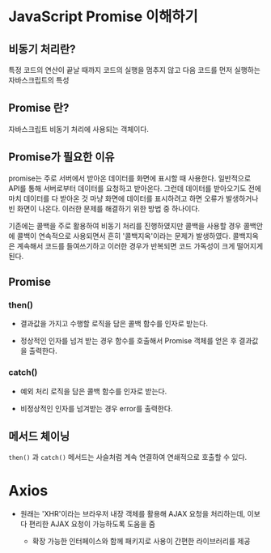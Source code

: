 # JavaScript Promise 이해하기

## 비동기 처리란?

특정 코드의 연산이 끝날 때까지 코드의 실행을 멈추지 않고 다음 코드를 먼저 실행하는 자바스크립트의 특성

## Promise 란?

자바스크립트 비동기 처리에 사용되는 객체이다. 

## Promise가 필요한 이유

promise는 주로 서버에서 받아온 데이터를 화면에 표시할 때 사용한다.  일반적으로 API를 통해 서버로부터 데이터를 요청하고 받아온다. 그런데 데이터를 받아오기도 전에 마치 데이터를 다 받아온 것 마냥 화면에 데이터를 표시하려고 하면 오류가 발생하거나 빈 화면이 나온다. 이러한 문제를 해결하기 위한 방법 중 하나이다.

기존에는 콜백을 주로 활용하여 비동기 처리를 진행하였지만 콜백을 사용할 경우 콜백안에 콜백이 연속적으로 사용되면서 흔히 '콜백지옥'이라는 문제가 발생하였다. 콜백지옥은 계속해서 코드를 들여쓰기하고 이러한 경우가 반복되면 코드 가독성이 크게 떨어지게 된다.

## Promise

### then()

- 결과값을 가지고 수행할 로직을 담은 콜백 함수를 인자로 받는다.

- 정상적인 인자를 넘겨 받는 경우 함수를 호출해서 Promise 객체를 얻은 후 결과값을 출력한다.

### catch()

- 예외 처리 로직을 담은 콜백 함수를 인자로 받는다.

- 비정상적인 인자를 넘겨받는 경우 error를 출력한다.

## 메서드 체이닝

`then()` 과 `catch()` 메서드는 사슬처럼 계속 연결하여 연쇄적으로 호출할 수 있다.





# Axios

- 원래는 'XHR'이라는 브라우저 내장 객체를 활용해 AJAX 요청을 처리하는데, 이보다 편리한 AJAX 요청이 가능하도록 도움을 줌
  
  - 확장 가능한 인터페이스와 함께 패키지로 사용이 간편한 라이브러리를 제공




